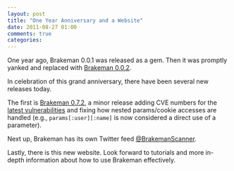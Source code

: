 ```yaml
---
layout: post
title: "One Year Anniversary and a Website"
date: 2011-08-27 01:00
comments: true
categories: 
---
```


One year ago, Brakeman 0.0.1 was released as a gem. Then it was promptly yanked and replaced with [Brakeman 0.0.2](http://rubygems.org/gems/brakeman/versions/0.0.2).

In celebration of this grand anniversary, there have been several new releases today.

The first is [Brakeman 0.7.2](http://rubygems.org/gems/brakeman/versions/0.7.1), a minor release adding CVE numbers for the [latest vulnerabilities](http://groups.google.com/group/rubyonrails-security/browse_thread/thread/f878a33159ac9967) and fixing how nested params/cookie accesses are handled (e.g., `params[:user][:name]` is now considered a direct use of a parameter).

Next up, Brakeman has its own Twitter feed [@BrakemanScanner](https://twitter.com/brakemanscanner).

Lastly, there is this new website. Look forward to tutorials and more in-depth information about how to use Brakeman effectively.
